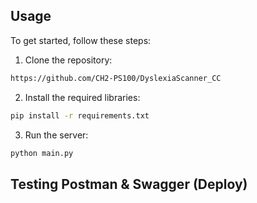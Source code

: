 ## Usage

To get started, follow these steps:

1. Clone the repository:

```sh
https://github.com/CH2-PS100/DyslexiaScanner_CC
```

2. Install the required libraries:

```sh
pip install -r requirements.txt
```

3. Run the server:

```sh
python main.py
```

## Testing Postman & Swagger (Deploy)
